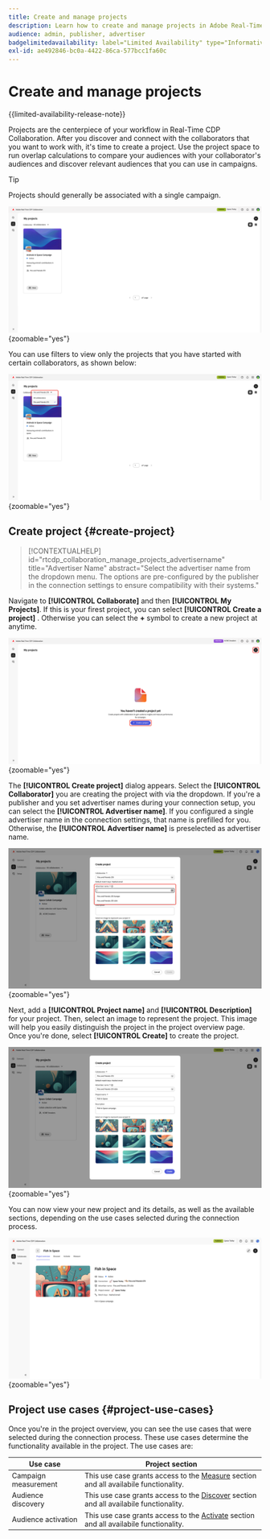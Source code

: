 ```yaml
---
title: Create and manage projects
description: Learn how to create and manage projects in Adobe Real-Time CDP Collaboration
audience: admin, publisher, advertiser
badgelimitedavailability: label="Limited Availability" type="Informative" url="https://helpx.adobe.com/legal/product-descriptions/real-time-customer-data-platform-collaboration.html newtab=true"
exl-id: ae492846-bc0a-4422-86ca-577bcc1fa60c
---
```

# Create and manage projects

{{limited-availability-release-note}}

Projects are the centerpiece of your workflow in Real-Time CDP Collaboration. After you discover and connect with the collaborators that you want to work with, it's time to create a project. Use the project space to run overlap calculations to compare your audiences with your collaborator's audiences and discover relevant audiences that you can use in campaigns.

>[!TIP]
>
>Projects should generally be associated with a single campaign.

![The Collaborate dashboard showing all current projects.](/help/assets/collaborate/manage-view-projects/projects-overview-page.png){zoomable="yes"}

You can use filters to view only the projects that you have started with certain collaborators, as shown below:

![Filtered view of projects with a single collaborator.](/help/assets/collaborate/manage-view-projects/filtered-project-view.png){zoomable="yes"}

## Create project {#create-project}

>[!CONTEXTUALHELP]
>id="rtcdp_collaboration_manage_projects_advertisername"
>title="Advertiser Name"
>abstract="Select the advertiser name from the dropdown menu. The options are pre-configured by the publisher in the connection settings to ensure compatibility with their systems."

Navigate to **[!UICONTROL Collaborate]** and then **[!UICONTROL My Projects]**. If this is your firest project, you can select **[!UICONTROL Create a project]** . Otherwise you can select the **+** symbol to create a new project at anytime.

![Select plus symbol or Create a project to set up a new project.](/help/assets/collaborate/manage-view-projects/create-project.png){zoomable="yes"}

The **[!UICONTROL Create project]** dialog appears. Select the **[!UICONTROL Collaborator]** you are creating the project with via the dropdown. If you're a publisher and you set advertiser names during your connection setup, you can select the **[!UICONTROL Advertiser name]**. If you configured a single advertiser name in the connection settings, that name is prefilled for you. Otherwise, the **[!UICONTROL Advertiser name]** is preselected as advertiser name.

![Create project dialog with collaborator selected and advertiser name highlighted.](/help/assets/collaborate/manage-view-projects/create-project-advertiser-names.png){zoomable="yes"}

Next, add a **[!UICONTROL Project name]** and **[!UICONTROL Description]** for your project. Then, select an image to represent the project. This image will help you easily distinguish the project in the project overview page. Once you're done, select **[!UICONTROL Create]** to create the project.

![Required options to set up a new project](/help/assets/collaborate/manage-view-projects/create-project-required-info.png){zoomable="yes"}

You can now view your new project and its details, as well as the available sections, depending on the use cases selected during the connection process.

![The project overview workspace.](/help/assets/collaborate/manage-view-projects/project-overview.png){zoomable="yes"}

## Project use cases {#project-use-cases}

Once you're in the project overview, you can see the use cases that were selected during the connection process. These use cases determine the functionality available in the project. The use cases are:

| Use case | Project section |
| --- | --- |
| Campaign measurement | This use case grants access to the [Measure](/help/guide/collaborate/measure.md) section and all availabile functionality. |
| Audience discovery | This use case grants access to the [Discover](/help/guide/collaborate/discover.md) section and all availabile functionality. |
| Audience activation | This use case grants access to the [Activate](/help/guide/collaborate/share.md) section and all availabile functionality. |
